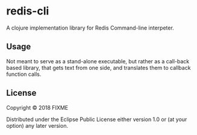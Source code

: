 # redis-cli

A clojure implementation library for Redis Command-line interpeter.

## Usage

Not meant to serve as a stand-alone executable, but rather as a call-back based
library, that gets text from one side, and translates them to callback function calls.

## License

Copyright © 2018 FIXME

Distributed under the Eclipse Public License either version 1.0 or (at
your option) any later version.
